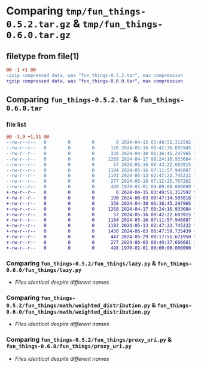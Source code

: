 # Comparing `tmp/fun_things-0.5.2.tar.gz` & `tmp/fun_things-0.6.0.tar.gz`

## filetype from file(1)

```diff
@@ -1 +1 @@
-gzip compressed data, was "fun_things-0.5.2.tar", max compression
+gzip compressed data, was "fun_things-0.6.0.tar", max compression
```

## Comparing `fun_things-0.5.2.tar` & `fun_things-0.6.0.tar`

### file list

```diff
@@ -1,9 +1,11 @@
--rw-r--r--   0        0        0        0 2024-04-15 03:49:51.312592 fun_things-0.5.2/README.md
--rw-r--r--   0        0        0      120 2024-05-16 00:42:36.895945 fun_things-0.5.2/fun_things/__init__.py
--rw-r--r--   0        0        0      330 2024-04-30 06:36:45.297965 fun_things-0.5.2/fun_things/generic_json_encoder.py
--rw-r--r--   0        0        0     1268 2024-04-17 08:24:16.933684 fun_things-0.5.2/fun_things/lazy.py
--rw-r--r--   0        0        0       57 2024-05-16 00:42:22.693915 fun_things-0.5.2/fun_things/math/__init__.py
--rw-r--r--   0        0        0     1184 2024-05-16 07:11:57.946887 fun_things-0.5.2/fun_things/math/weighted_distribution.py
--rw-r--r--   0        0        0     1193 2024-05-13 02:47:22.745222 fun_things-0.5.2/fun_things/proxy_uri.py
--rw-r--r--   0        0        0      277 2024-05-16 07:12:25.767262 fun_things-0.5.2/pyproject.toml
--rw-r--r--   0        0        0      498 1970-01-01 00:00:00.000000 fun_things-0.5.2/PKG-INFO
+-rw-r--r--   0        0        0        0 2024-04-15 03:49:51.312592 fun_things-0.6.0/README.md
+-rw-r--r--   0        0        0      190 2024-06-03 00:47:14.503818 fun_things-0.6.0/fun_things/__init__.py
+-rw-r--r--   0        0        0      330 2024-04-30 06:36:45.297965 fun_things-0.6.0/fun_things/generic_json_encoder.py
+-rw-r--r--   0        0        0     1268 2024-04-17 08:24:16.933684 fun_things-0.6.0/fun_things/lazy.py
+-rw-r--r--   0        0        0       57 2024-05-16 00:42:22.693915 fun_things-0.6.0/fun_things/math/__init__.py
+-rw-r--r--   0        0        0     1184 2024-05-16 07:11:57.946887 fun_things-0.6.0/fun_things/math/weighted_distribution.py
+-rw-r--r--   0        0        0     1193 2024-05-13 02:47:22.745222 fun_things-0.6.0/fun_things/proxy_uri.py
+-rw-r--r--   0        0        0     1450 2024-06-03 00:47:50.735439 fun_things-0.6.0/fun_things/retry.py
+-rw-r--r--   0        0        0      447 2024-05-29 08:17:51.671950 fun_things-0.6.0/fun_things/type.py
+-rw-r--r--   0        0        0      277 2024-06-03 00:49:37.606601 fun_things-0.6.0/pyproject.toml
+-rw-r--r--   0        0        0      498 1970-01-01 00:00:00.000000 fun_things-0.6.0/PKG-INFO
```

### Comparing `fun_things-0.5.2/fun_things/lazy.py` & `fun_things-0.6.0/fun_things/lazy.py`

 * *Files identical despite different names*

### Comparing `fun_things-0.5.2/fun_things/math/weighted_distribution.py` & `fun_things-0.6.0/fun_things/math/weighted_distribution.py`

 * *Files identical despite different names*

### Comparing `fun_things-0.5.2/fun_things/proxy_uri.py` & `fun_things-0.6.0/fun_things/proxy_uri.py`

 * *Files identical despite different names*

